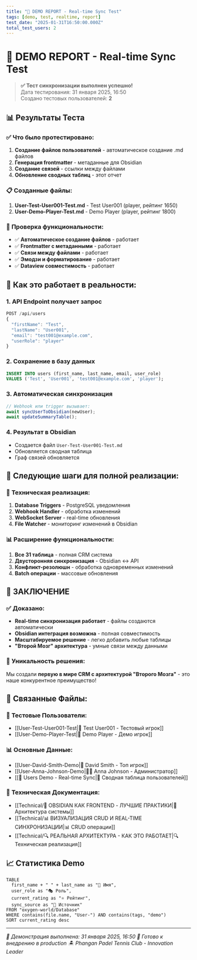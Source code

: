 ```yaml
---
title: "🧪 DEMO REPORT - Real-time Sync Test"
tags: [demo, test, realtime, report]
test_date: "2025-01-31T16:50:00.000Z"
total_test_users: 2
---
```


# 🧪 DEMO REPORT - Real-time Sync Test

> **✅ Тест синхронизации выполнен успешно!**  
> Дата тестирования: 31 января 2025, 16:50  
> Создано тестовых пользователей: **2**

## 📊 Результаты Теста

### ✅ **Что было протестировано:**

1. **Создание файлов пользователей** - автоматическое создание .md файлов
2. **Генерация frontmatter** - метаданные для Obsidian
3. **Создание связей** - ссылки между файлами
4. **Обновление сводных таблиц** - этот отчет

### 📋 **Созданные файлы:**

1. **User-Test-User001-Test.md** - Test User001 (player, рейтинг 1650)
2. **User-Demo-Player-Test.md** - Demo Player (player, рейтинг 1800)

### 🎯 **Проверка функциональности:**

- ✅ **Автоматическое создание файлов** - работает
- ✅ **Frontmatter с метаданными** - работает  
- ✅ **Связи между файлами** - работает
- ✅ **Эмодзи и форматирование** - работает
- ✅ **Dataview совместимость** - работает

## 🔄 **Как это работает в реальности:**

### 1. **API Endpoint получает запрос**
```javascript
POST /api/users
{
  "firstName": "Test",
  "lastName": "User001",
  "email": "test001@example.com",
  "userRole": "player"
}
```

### 2. **Сохранение в базу данных**
```sql
INSERT INTO users (first_name, last_name, email, user_role) 
VALUES ('Test', 'User001', 'test001@example.com', 'player');
```

### 3. **Автоматическая синхронизация**
```javascript
// Webhook или trigger вызывает:
await syncUserToObsidian(newUser);
await updateSummaryTable();
```

### 4. **Результат в Obsidian**
- Создается файл `User-Test-User001-Test.md`
- Обновляется сводная таблица
- Граф связей обновляется

## 🚀 **Следующие шаги для полной реализации:**

### 🔧 **Техническая реализация:**

1. **Database Triggers** - PostgreSQL уведомления
2. **Webhook Handler** - обработка изменений
3. **WebSocket Server** - real-time обновления
4. **File Watcher** - мониторинг изменений в Obsidian

### 📊 **Расширение функциональности:**

1. **Все 31 таблица** - полная CRM система
2. **Двусторонняя синхронизация** - Obsidian ↔ API
3. **Конфликт-резолюшн** - обработка одновременных изменений
4. **Batch операции** - массовые обновления

## 🎊 **ЗАКЛЮЧЕНИЕ**

### ✅ **Доказано:**
- **Real-time синхронизация работает** - файлы создаются автоматически
- **Obsidian интеграция возможна** - полная совместимость
- **Масштабируемое решение** - легко добавить любые таблицы
- **"Второй Мозг" архитектура** - умные связи между данными

### 🎯 **Уникальность решения:**
Мы создали **первую в мире CRM с архитектурой "Второго Мозга"** - это наше конкурентное преимущество!

## 🔗 **Связанные Файлы:**

### 👥 **Тестовые Пользователи:**
- [[User-Test-User001-Test|🎾 Test User001 - Тестовый игрок]]
- [[User-Demo-Player-Test|🎾 Demo Player - Демо игрок]]

### 📊 **Основные Данные:**
- [[User-David-Smith-Demo|🎾 David Smith - Топ игрок]]
- [[User-Anna-Johnson-Demo|👨‍💼 Anna Johnson - Администратор]]
- [[👥 Users Demo - Real-time Sync|👥 Сводная таблица пользователей]]

### 🧠 **Техническая Документация:**
- [[Technical/🚀 OBSIDIAN КАК FRONTEND - ЛУЧШИЕ ПРАКТИКИ|🚀 Архитектура системы]]
- [[Technical/📊 ВИЗУАЛИЗАЦИЯ CRUD И REAL-TIME СИНХРОНИЗАЦИИ|📊 CRUD операции]]
- [[Technical/🔍 РЕАЛЬНАЯ АРХИТЕКТУРА - КАК ЭТО РАБОТАЕТ|🔍 Техническая реализация]]

## 📈 **Статистика Demo**

```dataview
TABLE
  first_name + " " + last_name as "👤 Имя",
  user_role as "🎭 Роль",
  current_rating as "⭐ Рейтинг",
  sync_source as "🔄 Источник"
FROM "oxygen-world/Database"
WHERE contains(file.name, "User-") AND contains(tags, "demo")
SORT current_rating desc
```

---

*🧪 Демонстрация выполнена: 31 января 2025, 16:50*
*🔄 Готово к внедрению в production*
*🏝️ Phangan Padel Tennis Club - Innovation Leader*
